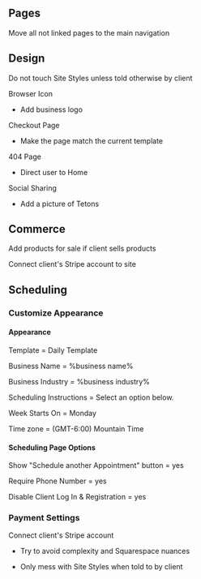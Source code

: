 ## Pages

Move all not linked pages to the main navigation

## Design

Do not touch Site Styles unless told otherwise by client

Browser Icon

- Add business logo

Checkout Page

- Make the page match the current template

404 Page

- Direct user to Home

Social Sharing

- Add a picture of Tetons

## Commerce

Add products for sale if client sells products

Connect client's Stripe account to site

## Scheduling

### Customize Appearance

#### Appearance

Template = Daily Template

Business Name = %business name%

Business Industry = %business industry%

Scheduling Instructions = Select an option below.

Week Starts On = Monday

Time zone = (GMT-6:00) Mountain Time

#### Scheduling Page Options

Show "Schedule another Appointment" button = yes

Require Phone Number = yes

Disable Client Log In & Registration = yes

### Payment Settings

Connect client's Stripe account


* Try to avoid complexity and Squarespace nuances

* Only mess with Site Styles when told to by client
